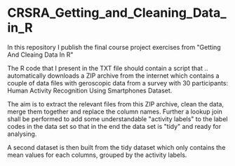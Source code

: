 # CRSRA_Getting_and_Cleaning_Data_in_R
In this repository I publish the final course project exercises from "Getting And Cleaing Data In R"

The R code that I present in the TXT file should contain a script that 
.. automatically downloads a ZIP archive from the internet which contains a couple of data files with geroscopic data from a survey with 30 participants: Human Activity Recognition Using Smartphones Dataset.

The aim is to extract the relevant files from this ZIP archive, clean the data, merge them together and replace the column names. Further a lookup join shall be performed to add some understandable "activity labels" to the label codes in the data set so that in the end the data set is "tidy" and ready for analysing.

A second dataset is then built from the tidy dataset which only contains the mean values for each columns, grouped by the activity labels.

